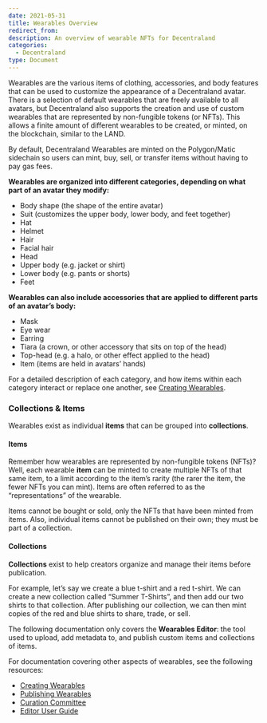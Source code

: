 ```yaml
---
date: 2021-05-31
title: Wearables Overview
redirect_from:
description: An overview of wearable NFTs for Decentraland
categories:
  - Decentraland
type: Document
---
```


Wearables are the various items of clothing, accessories, and body features that can be used to customize the appearance of a Decentraland avatar. There is a selection of default wearables that are freely available to all avatars, but Decentraland also supports the creation and use of custom wearables that are represented by non-fungible tokens (or NFTs). This allows a finite amount of different wearables to be created, or minted, on the blockchain, similar to the LAND.

By default, Decentraland Wearables are minted on the Polygon/Matic sidechain so users can mint, buy, sell, or transfer items without having to pay gas fees.

**Wearables are organized into different categories, depending on what part of an avatar they modify:**

* Body shape (the shape of the entire avatar)
* Suit (customizes the upper body, lower body, and feet together)
* Hat
* Helmet
* Hair
* Facial hair
* Head
* Upper body (e.g. jacket or shirt)
* Lower body (e.g. pants or shorts)
* Feet

**Wearables can also include accessories that are applied to different parts of an avatar’s body:**

* Mask
* Eye wear
* Earring
* Tiara (a crown, or other accessory that sits on top of the head)
* Top-head (e.g. a halo, or other effect applied to the head)
* Item (items are held in avatars’ hands)

For a detailed description of each category, and how items within each category interact or replace one another, see [Creating Wearables](https://docs.decentraland.org/decentraland/creating-wearables).

### Collections & Items

Wearables exist as individual **items** that can be grouped into **collections**.

#### Items

Remember how wearables are represented by non-fungible tokens (NFTs)? Well, each wearable **item** can be minted to create multiple NFTs of that same item, to a limit according to the item’s rarity (the rarer the item, the fewer NFTs you can mint). Items are often referred to as the “representations” of the wearable.

Items cannot be bought or sold, only the NFTs that have been minted from items. Also, individual items cannot be published on their own; they must be part of a collection.

#### Collections

**Collections** exist to help creators organize and manage their items before publication.

For example, let’s say we create a blue t-shirt and a red t-shirt. We can create a new collection called “Summer T-Shirts”, and then add our two shirts to that collection. After publishing our collection, we can then mint copies of the red and blue shirts to share, trade, or sell.

The following documentation only covers the **Wearables Editor**: the tool used to upload, add metadata to, and publish custom items and collections of items.

For documentation covering other aspects of wearables, see the following resources:

* [Creating Wearables](https://docs.decentraland.org/decentraland/creating-wearables)
* [Publishing Wearables](https://docs.decentraland.org/decentraland/publishing-wearables)
* [Curation Committee](https://docs.decentraland.org/decentraland/curation-committee)
* [Editor User Guide](https://docs.decentraland.org/decentraland/wearables-editor-user-guide)


